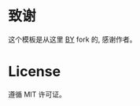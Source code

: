 # 致谢

这个模板是从这里 [BY](https://github.com/qiubaiying/qiubaiying.github.io) fork 的, 感谢作者。 

# License

遵循 MIT 许可证。

